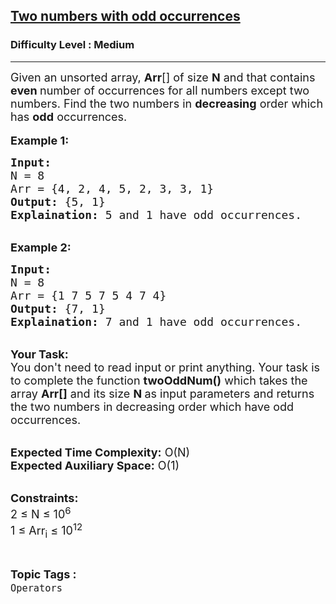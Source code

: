<h2><a href="https://practice.geeksforgeeks.org/problems/two-numbers-with-odd-occurrences5846/0">Two numbers with odd occurrences</a></h2><h3>Difficulty Level : Medium</h3><hr><div class="problems_problem_content__Xm_eO"><p><span style="font-size:18px">Given an unsorted array,&nbsp;<strong>Arr</strong>[] of size <strong>N</strong> and that contains <strong>even </strong>number of occurrences for all numbers except two numbers. Find the two numbers in <strong>decreasing</strong> order which has <strong>odd</strong> occurrences.</span><br>
<br>
<span style="font-size:18px"><strong>Example 1:</strong></span></p>

<pre><span style="font-size:18px"><strong>Input:</strong>
N = 8
Arr = {4, 2, 4, 5, 2, 3, 3, 1}
<strong>Output:</strong> {5, 1} 
<strong>Explaination:</strong> 5 and 1 have odd occurrences.</span></pre>

<p><br>
<span style="font-size:18px"><strong>Example 2:</strong></span></p>

<pre><span style="font-size:18px"><strong>Input:</strong>
N = 8
Arr = {1 7 5 7 5 4 7 4}
<strong>Output:</strong> {7, 1}
<strong>Explaination:</strong> 7 and 1 have odd occurrences.</span></pre>

<p><br>
<span style="font-size:18px"><strong>Your Task:</strong><br>
You don't need to read input or print anything. Your task is to complete the function&nbsp;<strong>twoOddNum()</strong>&nbsp;which takes the array <strong>Arr[]</strong> and its size <strong>N&nbsp;</strong>as input parameters&nbsp;and returns the two numbers in decreasing order which have odd occurrences.</span></p>

<p><br>
<span style="font-size:18px"><strong>Expected Time Complexity:</strong> O(N)<br>
<strong>Expected Auxiliary Space:</strong> O(1)</span></p>

<p><br>
<span style="font-size:18px"><strong>Constraints:</strong><br>
2 ≤ N ≤ 10<sup>6</sup><br>
1 ≤ Arr<sub>i</sub>&nbsp;≤ 10<sup>12</sup></span></p>
</div><br><p><span style=font-size:18px><strong>Topic Tags : </strong><br><code>Operators</code>&nbsp;